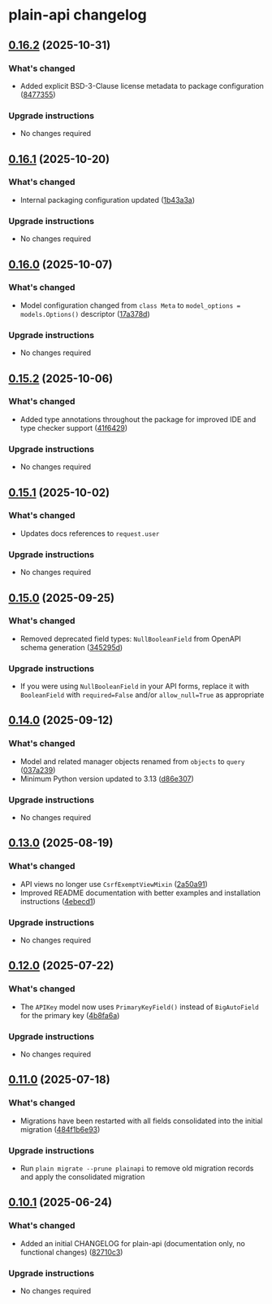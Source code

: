# plain-api changelog

## [0.16.2](https://github.com/dropseed/plain/releases/plain-api@0.16.2) (2025-10-31)

### What's changed

- Added explicit BSD-3-Clause license metadata to package configuration ([8477355](https://github.com/dropseed/plain/commit/8477355e65))

### Upgrade instructions

- No changes required

## [0.16.1](https://github.com/dropseed/plain/releases/plain-api@0.16.1) (2025-10-20)

### What's changed

- Internal packaging configuration updated ([1b43a3a](https://github.com/dropseed/plain/commit/1b43a3a272))

### Upgrade instructions

- No changes required

## [0.16.0](https://github.com/dropseed/plain/releases/plain-api@0.16.0) (2025-10-07)

### What's changed

- Model configuration changed from `class Meta` to `model_options = models.Options()` descriptor ([17a378d](https://github.com/dropseed/plain/commit/17a378dcfb))

### Upgrade instructions

- No changes required

## [0.15.2](https://github.com/dropseed/plain/releases/plain-api@0.15.2) (2025-10-06)

### What's changed

- Added type annotations throughout the package for improved IDE and type checker support ([41f6429](https://github.com/dropseed/plain/commit/41f6429892))

### Upgrade instructions

- No changes required

## [0.15.1](https://github.com/dropseed/plain/releases/plain-api@0.15.1) (2025-10-02)

### What's changed

- Updates docs references to `request.user`

### Upgrade instructions

- No changes required

## [0.15.0](https://github.com/dropseed/plain/releases/plain-api@0.15.0) (2025-09-25)

### What's changed

- Removed deprecated field types: `NullBooleanField` from OpenAPI schema generation ([345295d](https://github.com/dropseed/plain/commit/345295dc8a))

### Upgrade instructions

- If you were using `NullBooleanField` in your API forms, replace it with `BooleanField` with `required=False` and/or `allow_null=True` as appropriate

## [0.14.0](https://github.com/dropseed/plain/releases/plain-api@0.14.0) (2025-09-12)

### What's changed

- Model and related manager objects renamed from `objects` to `query` ([037a239](https://github.com/dropseed/plain/commit/037a239ef4711c4477a211d63c57ad8414096301))
- Minimum Python version updated to 3.13 ([d86e307](https://github.com/dropseed/plain/commit/d86e307efb0d5e8f5001efccede4d58d0e26bfea))

### Upgrade instructions

- No changes required

## [0.13.0](https://github.com/dropseed/plain/releases/plain-api@0.13.0) (2025-08-19)

### What's changed

- API views no longer use `CsrfExemptViewMixin` ([2a50a91](https://github.com/dropseed/plain/commit/2a50a9154e7fb72ea0dad860954af1f96117143e))
- Improved README documentation with better examples and installation instructions ([4ebecd1](https://github.com/dropseed/plain/commit/4ebecd1856f96afc09a2ad6887224ae94b1a7395))

### Upgrade instructions

- No changes required

## [0.12.0](https://github.com/dropseed/plain/releases/plain-api@0.12.0) (2025-07-22)

### What's changed

- The `APIKey` model now uses `PrimaryKeyField()` instead of `BigAutoField` for the primary key ([4b8fa6a](https://github.com/dropseed/plain/commit/4b8fa6aef126a15e48b5f85e0652adf841eb7b5c))

### Upgrade instructions

- No changes required

## [0.11.0](https://github.com/dropseed/plain/releases/plain-api@0.11.0) (2025-07-18)

### What's changed

- Migrations have been restarted with all fields consolidated into the initial migration ([484f1b6e93](https://github.com/dropseed/plain/commit/484f1b6e93))

### Upgrade instructions

- Run `plain migrate --prune plainapi` to remove old migration records and apply the consolidated migration

## [0.10.1](https://github.com/dropseed/plain/releases/plain-api@0.10.1) (2025-06-24)

### What's changed

- Added an initial CHANGELOG for plain-api (documentation only, no functional changes) ([82710c3](https://github.com/dropseed/plain/commit/82710c3))

### Upgrade instructions

- No changes required
